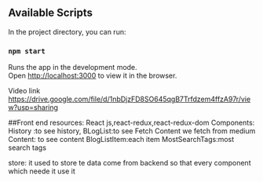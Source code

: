 ## Available Scripts

In the project directory, you can run:

### `npm start`

Runs the app in the development mode.<br />
Open [http://localhost:3000](http://localhost:3000) to view it in the browser.

Video link https://drive.google.com/file/d/1nbDjzFD8SO645qgB7Trfdzem4ffzA97r/view?usp=sharing

##Front end
resources:
React js,react-redux,react-redux-dom
Components:
History :to see history,
BLogList:to see Fetch Content we fetch from medium
Content: to see content
BlogListItem:each item
MostSearchTags:most search tags

store:
it used to store te data come from backend so that every component which neede it use it
